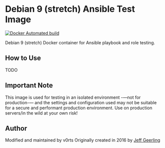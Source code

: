 # Debian 9 (stretch) Ansible Test Image

[![Docker Automated build](https://img.shields.io/docker/automated/v0rts/docker-debian9-ansible.svg?maxAge=2592000)](https://hub.docker.com/r/v0rts/docker-debian9-ansible/)

Debian 9 (stretch) Docker container for Ansible playbook and role testing.

## How to Use

TODO

## Important Note

This image is  used for testing in an isolated environment -—not for production-— and the settings and configuration used may not be suitable for a secure and performant production environment. Use on production servers/in the wild at your own risk!

## Author

Modified and maintained by v0rts
Originally created in 2016 by [Jeff Geerling](http://jeffgeerling.com/)
